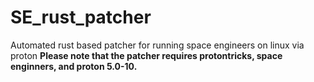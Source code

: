 # SE_rust_patcher
Automated rust based patcher for running space engineers on linux via proton
**Please note that the patcher requires protontricks, space enginners, and proton 5.0-10.** 
